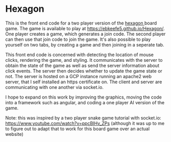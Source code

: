# Hexagon
This is the front end code for a two player version of the <a href="https://en.wikipedia.org/wiki/Hex_(board_game)"> hexagon </a> board game. The game is available to play at 
https://ebkeefe5.github.io/Hexagon/. One player creates a game, which generates a join code. The second player can then use that join code to join the game. It's also possible to play yourself on two tabs, by creating a game
and then joining in a seperate tab.

This front end code is concerned with detecting the location of mouse clicks, rendering the game, and styling. It communicates with the server to obtain the state of the game as well as send the server information about click events. The server then decides whether to update the game state or not. The server is hosted on a GCP instance running an apache2 web server, that I self installed an https certificate on. The client and server are communicating with one another via socket.io. 

I hope to expand on this work by improving the graphics, moving the code into a framework such as angular, and coding a one player AI version of the game. 

Note: this was inspired by a two player snake game tutorial with socket.io: https://www.youtube.com/watch?v=ppcBIHv_ZPs (although it was up to me to figure out to adapt that to work for this board game over an actual website)
